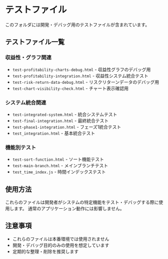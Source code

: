 # テストファイル

このフォルダには開発・デバッグ用のテストファイルが含まれています。

## テストファイル一覧

### 収益性・グラフ関連
- `test-profitability-charts-debug.html` - 収益性グラフのデバッグ用
- `test-profitability-integration.html` - 収益性システム統合テスト
- `test-risk-return-data-debug.html` - リスクリターンデータのデバッグ用
- `test-chart-visibility-check.html` - チャート表示確認用

### システム統合関連
- `test-integrated-system.html` - 統合システムテスト
- `test-final-integration.html` - 最終統合テスト
- `test-phase1-integration.html` - フェーズ1統合テスト
- `test_integration.html` - 基本統合テスト

### 機能別テスト
- `test-sort-function.html` - ソート機能テスト
- `test-main-branch.html` - メインブランチテスト
- `test_time_index.js` - 時間インデックステスト

## 使用方法

これらのファイルは開発者がシステムの特定機能をテスト・デバッグする際に使用します。
通常のアプリケーション動作には影響しません。

## 注意事項

- これらのファイルは本番環境では使用されません
- 開発・デバッグ目的のみの使用を想定しています
- 定期的な整理・削除を推奨します